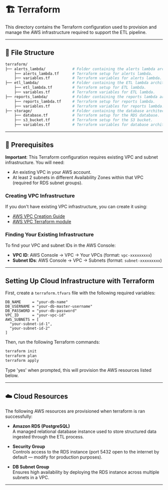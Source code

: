 # 🏗️ Terraform

This directory contains the Terraform configuration used to provision and manage the AWS infrastructure required to support the ETL pipeline.

---

## 📁 File Structure

```bash
terraform/
├── alerts_lambda/            # Folder containing the alerts lambda architecture in terraform.
    ├── alerts_lambda.tf      # Terraform setup for alerts lambda.
    ├── variables.tf          # Terraform variables for alerts lambda.
├── etl_lambda/               # Folder containing the ETL lambda architecture in terraform.
    ├── etl_lambda.tf         # Terraform setup for ETL lambda.
    ├── variables.tf          # Terraform variables for ETL lambda.
├── reports_lambda/           # Folder containing the reports lambda architecture in terraform.
    ├── reports_lambda.tf     # Terraform setup for reports lambda.
    ├── variables.tf          # Terraform variables for reports lambda.
├── storage/                  # Folder containing the database architecture in terraform. 
    ├── database.tf           # Terraform setup for the RDS database.
    ├── s3_bucket.tf          # Terraform setup for the S3 bucket.
    ├── variables.tf          # Terraform variables for database architecture.   
```
---

## 🔧 Prerequisites

**Important**: This Terraform configuration requires existing VPC and subnet infrastructure. You will need:

- An existing VPC in your AWS account.
- At least 2 subnets in different Availability Zones within that VPC (required for RDS subnet groups).

### Creating VPC Infrastructure
If you don't have existing VPC infrastructure, you can create it using:

- [AWS VPC Creation Guide](https://docs.aws.amazon.com/vpc/latest/userguide/create-vpc.html)
- [AWS VPC Terraform module](https://registry.terraform.io/modules/terraform-aws-modules/vpc/aws/latest)

### Finding Your Existing Infrastructure
To find your VPC and subnet IDs in the AWS Console:

- **VPC ID**: AWS Console → VPC → Your VPCs (format: `vpc-xxxxxxxxx`)
- **Subnet IDs**: AWS Console → VPC → Subnets (format: `subnet-xxxxxxxxx`)

---

## Setting Up Cloud Infrastructure with Terraform

First, create a `terraform.tfvars` file with the following required variables:

```
DB_NAME     = "your-db-name"
DB_USERNAME = "your-db-master-username"
DB_PASSWORD = "your-db-password"
VPC_ID      = "your-vpc-id"
AWS_SUBNETS = [
  "your-subnet-id-1",
  "your-subnet-id-2"
]
```
Then, run the following Terraform commands:
```bash
terraform init
terraform plan
terraform apply
```
Type 'yes' when prompted, this will provision the AWS resources listed below.

---

## ☁️ Cloud Resources

The following AWS resources are provisioned when terraform is ran successfully:

- **Amazon RDS (PostgreSQL)**  
  A managed relational database instance used to store structured data ingested through the ETL process.
  
- **Security Group**  
  Controls access to the RDS instance (port 5432 open to the internet by default — modify for production purposes).

- **DB Subnet Group**  
  Ensures high availability by deploying the RDS instance across multiple subnets in a VPC.

---